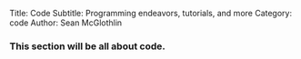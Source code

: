 Title: Code
Subtitle: Programming endeavors, tutorials, and more
Category: code
Author: Sean McGlothlin

### This section will be all about code.